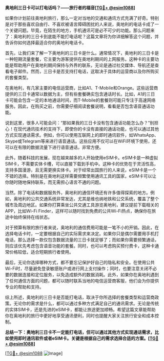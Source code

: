 **奥地利三日卡可以打电话吗？——旅行者的福音[[TG💪+ @esim1088](https://t.me/s/esim1088)]**

如果你计划前往奥地利旅行，那么一定对当地的交通和通讯方式充满了好奇。特别是对于那些喜欢自由行、不喜欢被语言障碍困扰的人来说，奥地利的电话卡成了一个关键问题。毕竟，在陌生的地方，手机通讯可是必不可少的功能。那么问题来了：奥地利的三日卡到底能不能打电话呢？这篇文章将为你详细解答这个问题，并告诉你如何选择最适合你的奥地利电话卡。

首先，让我们来了解一下奥地利的三日卡是什么。通常情况下，奥地利的三日卡是一种短期流量套餐，它主要为游客提供在奥地利期间的上网服务。这种卡的主要功能是帮助用户在奥地利期间保持与外界的联系，无论是通过社交媒体、导航还是查看电子邮件。然而，三日卡是否支持打电话，这取决于具体的运营商以及你所购买的套餐类型。

在奥地利，有几家主要的电信运营商，比如A1、T-Mobile和Orange。这些运营商提供的三日卡通常以数据为主，但有些套餐确实包含通话时长。比如，A1的三日卡可能会包含一定的本地通话时间，而T-Mobile的套餐则可能只专注于高速网络服务。因此，在购买之前，你需要仔细阅读套餐说明，看看是否包含语音通话功能。

说到这里，很多人可能会问：“那如果我的三日卡没有包含通话功能怎么办？”别担心！在现代通讯技术的支持下，即使你的卡没有直接的通话功能，也可以通过其他方式实现通话需求。例如，你可以使用互联网上的即时通讯软件，如WhatsApp、Skype或Telegram等来进行语音通话。这些应用不仅可以在WiFi环境下使用，还可以在有限的数据流量下进行语音通话，非常方便。

此外，随着科技的发展，现在越来越多的人开始使用eSIM卡。eSIM卡是一种虚拟SIM卡，不需要实体卡槽，可以直接下载到手机中。这种卡的优势在于灵活性高，支持多国漫游，且无需更换实体卡。对于经常出国旅行的人来说，eSIM卡是一个不错的选择。特别是在奥地利这样需要频繁使用通讯工具的国家，eSIM卡可以让你随时随地保持联系，而无需担心语言不通的问题。

当然，除了电话和数据服务外，奥地利的通信环境还有许多值得探索的地方。例如，奥地利的公共交通系统非常发达，尤其是维也纳地铁和公交系统，覆盖了整个城市及周边地区。如果你打算乘坐公共交通工具游览奥地利，建议提前下载相关的APP，比如Wi-Fi Finder，这样可以随时找到免费的公共Wi-Fi热点，确保你在旅途中始终保持在线状态。

对于预算有限的旅行者来说，奥地利的通信费用可能是一笔不小的开销。因此，在选择电话卡时，一定要根据自己的实际需求来决定。如果你只是偶尔需要用手机打电话，那么选择一款仅包含数据流量的三日卡就足够了；而如果你需要频繁通话，则应该优先考虑包含语音功能的套餐。同时，也可以考虑购买预付费卡，这种卡通常价格较低，适合短期旅行者使用。

最后，无论你选择哪种方式，都不要忘记保护好自己的隐私和安全。在使用公共Wi-Fi时，尽量避免登录敏感账户或进行网上支付操作；同时，也要注意关闭不必要的数据连接和定位服务，以免造成额外的数据消耗。此外，如果你在奥地利遇到了任何通信方面的问题，都可以随时联系当地的电信运营商客服，他们会为你提供专业的帮助和支持。

综上所述，奥地利的三日卡是否能打电话，取决于你所选择的套餐类型和运营商政策。无论你的需求是什么，都可以通过多种方式满足自己的通讯需求。无论是传统的实体SIM卡，还是先进的eSIM卡，都能让旅途更加顺畅。希望这篇文章能帮助你在奥地利的旅行中更好地享受通讯便利，同时也提醒大家关注旅行安全和成本控制。

**总结一下：奥地利三日卡不一定能打电话，但可以通过其他方式实现通话需求，比如使用即时通讯软件或者eSIM卡。关键是根据自己的需求选择合适的方案。[[TG💪+ @esim1088](https://t.me/s/esim1088)]**

[[TG💪+ @esim1088](https://t.me/s/esim1088) ![Image](https://i.postimg.cc/4NQfJmqS/Snipaste-2025-05-13-00-14-12.png)]